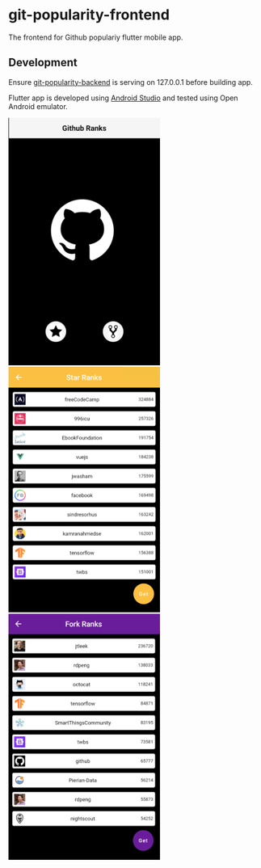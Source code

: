 # git-popularity-frontend

The frontend for Github populariy flutter mobile app.

## Development

Ensure [git-popularity-backend](https://github.com/dordep19/git-popularity-backend) is serving on 127.0.0.1 before building app.

Flutter app is developed using [Android Studio](https://developer.android.com/studio?gclid=Cj0KCQjwh_eFBhDZARIsALHjIKevbwnPSUMGx0A5-p8l_vtc-jxmzlyTZCbG1DgDQJlKgreICiXYI_kaAvK0EALw_wcB&gclsrc=aw.ds) and tested using Open Android emulator.

<div class="row">
  <div class="column">
    <img src="views/home.png" alt="Home" width="300">
  </div>
  <div class="column">
    <img src="views/stars.png" alt="Stars" width="300">
  </div>
  <div class="column">
    <img src="views/forks.png" alt="Forks" width="300">
  </div>
</div>

